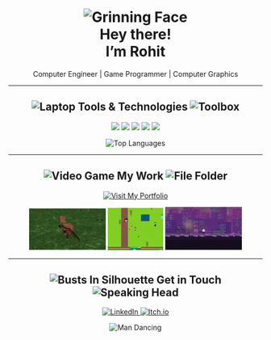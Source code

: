 <h1 align="center">
  <img src="https://raw.githubusercontent.com/Tarikul-Islam-Anik/Telegram-Animated-Emojis/main/Smileys/Grinning%20Face.webp" alt="Grinning Face" width="100" height="100" />
  <br>
  Hey there! <br>
  I’m Rohit
</h1>
<p align="center">
  Computer Engineer | Game Programmer | Computer Graphics
</p>

---

<h2 align="center"> 
  <img src="https://raw.githubusercontent.com/Tarikul-Islam-Anik/Telegram-Animated-Emojis/main/Objects/Laptop.webp" alt="Laptop" width="40" height="40" />
  Tools & Technologies 
  <img src="https://raw.githubusercontent.com/Tarikul-Islam-Anik/Telegram-Animated-Emojis/main/Objects/Toolbox.webp" alt="Toolbox" width="40" height="40" />
</h2>

<p align="center">
  <img src="https://img.shields.io/badge/C++-00599C?style=for-the-badge&logo=c%2B%2B" />
  <img src="https://img.shields.io/badge/Python-3776AB?style=for-the-badge&logo=python" />
  <img src="https://img.shields.io/badge/DirectX-1B1B1B?style=for-the-badge&logo=directx" />
  <img src="https://img.shields.io/badge/Unity-000000?style=for-the-badge&logo=unity" />
  <img src="https://img.shields.io/badge/Unreal%20Engine-313131?style=for-the-badge&logo=unreal-engine" />
</p>

<p align="center">
  <img src="https://github-readme-stats.vercel.app/api/top-langs/?username=RohitKaravadra&layout=compact&theme=tokyonight" alt="Top Languages" />
</p>

---

<h2 align="center">
  <img src="https://raw.githubusercontent.com/Tarikul-Islam-Anik/Telegram-Animated-Emojis/main/Activity/Video%20Game.webp" alt="Video Game" width="40" height="40" />
  My Work 
  <img src="https://raw.githubusercontent.com/Tarikul-Islam-Anik/Telegram-Animated-Emojis/main/Objects/File%20Folder.webp" alt="File Folder" width="40" height="40" />
</h2>

<p align="center">
  <a href="https://rohitkaravadra.github.io/">
    <img src="https://img.shields.io/badge/My%20Portfolio-1e1e2f?style=for-the-badge&logo=github&logoColor=white&labelColor=2dd4bf" alt="Visit My Portfolio" />
  </a>
</p>

<p align="center">
  <img src="https://github.com/RohitKaravadra/Rasteriser/blob/main/Readme/GIF1.gif?raw=true" alt="Indie Game Preview" width="30%" />
  <img src="https://github.com/RohitKaravadra/Vampire-Survival/blob/main/Readme/Gif_1.gif?raw=true" alt="Indie Game Preview" width="22%" />
  <img src="https://github.com/RohitKaravadra/Echo-of-Youth/blob/main/Readme/GIF2.gif?raw=true" alt="Indie Game Preview" width="30%" />
</p>

---

<h2 align="center"> 
  <img src="https://raw.githubusercontent.com/Tarikul-Islam-Anik/Telegram-Animated-Emojis/main/People/Busts%20In%20Silhouette.webp" alt="Busts In Silhouette" width="40" height="40" />
  Get in Touch 
  <img src="https://raw.githubusercontent.com/Tarikul-Islam-Anik/Telegram-Animated-Emojis/main/People/Speaking%20Head.webp" alt="Speaking Head" width="40" height="40" />
</h2>

<p align="center">
  <a href="https://www.linkedin.com/in/rohitkaravadra">
    <img src="https://img.shields.io/badge/LinkedIn-0077B5?style=for-the-badge&logo=linkedin&logoColor=white" alt="LinkedIn" />
  </a>
  <a href="https://vec1or2000.itch.io/">
    <img src="https://img.shields.io/badge/Itch.io-FA5C5C?style=for-the-badge&logo=itch.io&logoColor=white" alt="Itch.io" />
  </a>
</p>

<p align="center">
<img src="https://raw.githubusercontent.com/Tarikul-Islam-Anik/Telegram-Animated-Emojis/main/People/Man%20Dancing.webp" alt="Man Dancing" width="100" height="100" />
<p align="center">
